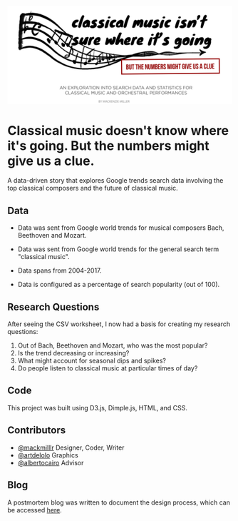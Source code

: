 <p align="center">
  <img alt="Title" src="img/newtitle.png" />
</p>

# Classical music doesn't know where it's going. But the numbers might give us a clue.

A data-driven story that explores Google trends search data involving the top classical composers and the future of classical music.

## Data

- Data was sent from Google world trends for musical composers Bach, Beethoven and Mozart.

- Data was sent from Google world trends for the general search term "classical music".

- Data spans from 2004-2017.

- Data is configured as a percentage of search popularity (out of 100). 

## Research Questions

After seeing the CSV worksheet, I now had a basis for creating my research questions:
1. Out of Bach, Beethoven and Mozart, who was the most popular?
2. Is the trend decreasing or increasing?
3. What might account for seasonal dips and spikes?
4. Do people listen to classical music at particular times of day?

## Code

This project was built using D3.js, Dimple.js, HTML, and CSS.


## Contributors

- [@mackmilllr](https://twitter.com/mackmilllr) Designer, Coder, Writer
- [@artdelolo](https://twitter.com/ArtDeLolo) Graphics
- [@albertocairo](https://twitter.com/AlbertoCairo) Advisor

## Blog

A postmortem blog was written to document the design process, which can be accessed [here](https://www.mackmiller.design/blog/the-future-of-classical-music).
